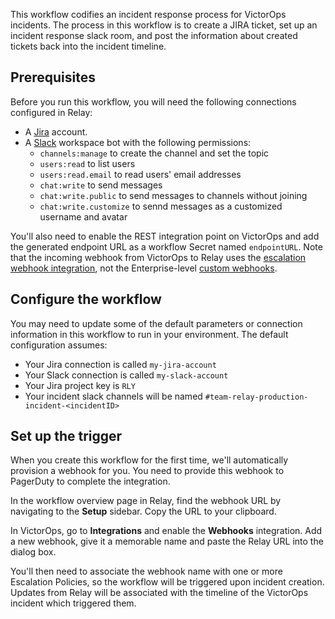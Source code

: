 This workflow codifies an incident response process for VictorOps incidents. The process in this workflow is to create a JIRA ticket, set up an incident response slack room, and post the information about created tickets back into the incident timeline.

## Prerequisites

Before you run this workflow, you will need the following connections configured in Relay:
- A [Jira](https://www.atlassian.com/software/jira) account.
- A [Slack](https://slack.com/) workspace bot with the following permissions:
    - `channels:manage` to create the channel and set the topic
    - `users:read` to list users
    - `users:read.email` to read users' email addresses
    - `chat:write` to send messages
    - `chat:write.public` to send messages to channels without joining
    - `chat:write.customize` to sennd messages as a customized username and avatar

You'll also need to enable the REST integration point on VictorOps and add the generated endpoint URL as a workflow Secret named `endpointURL`. Note that the incoming webhook from VictorOps to Relay uses the [escalation webhook integration](https://help.victorops.com/knowledge-base/escalation-webhooks/), not the Enterprise-level [custom webhooks](https://help.victorops.com/knowledge-base/custom-outbound-webhooks).

## Configure the workflow

You may need to update some of the default parameters or connection information
in this workflow to run in your environment. The default configuration assumes:
- Your Jira connection is called `my-jira-account`
- Your Slack connection is called `my-slack-account`
- Your Jira project key is `RLY`
- Your incident slack channels will be named `#team-relay-production-incident-<incidentID>`

## Set up the trigger

When you create this workflow for the first time, we'll automatically provision
a webhook for you. You need to provide this webhook to PagerDuty to complete the
integration.

In the workflow overview page in Relay, find the webhook URL by navigating to
the **Setup** sidebar. Copy the URL to your clipboard.

In VictorOps, go to **Integrations** and enable the **Webhooks** integration. Add a new webhook, give it a memorable name and paste the Relay URL into the dialog box. 

You'll then need to associate the webhook name with one or more Escalation Policies, so the workflow will be triggered upon incident creation. Updates from Relay will be associated with the timeline of the VictorOps incident which triggered them.
